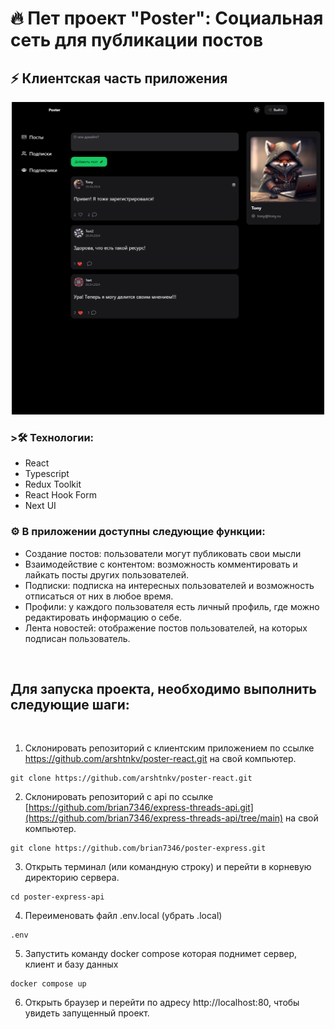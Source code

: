 # 🔥 Пет проект "Poster": Социальная сеть для публикации постов
## ⚡ Клиентская часть приложения

<div align="center">
  <img height="500" width="500" src="src/meta/poster-image.png" />
</div>

### >🛠 Технологии:

- React
- Typescript
- Redux Toolkit
- React Hook Form
- Next UI

### ⚙️ В приложении доступны следующие функции:

- Создание постов: пользователи могут публиковать свои мысли
- Взаимодействие с контентом: возможность комментировать и лайкать посты других пользователей.
- Подписки: подписка на интересных пользователей и возможность отписаться от них в любое время.
- Профили: у каждого пользователя есть личный профиль, где можно редактировать информацию о себе.
- Лента новостей: отображение постов пользователей, на которых подписан пользователь.

<br clear="both">

## Для запуска проекта, необходимо выполнить следующие шаги:

<br clear="both">

1. Склонировать репозиторий с клиентским приложением по ссылке https://github.com/arshtnkv/poster-react.git на свой компьютер.
```
git clone https://github.com/arshtnkv/poster-react.git
```

2. Склонировать репозиторий с api по ссылке [https://github.com/brian7346/express-threads-api.git](https://github.com/brian7346/express-threads-api/tree/main) на свой компьютер.
```
git clone https://github.com/brian7346/poster-express.git
```

3. Открыть терминал (или командную строку) и перейти в корневую директорию сервера.
```
cd poster-express-api
```

4. Переименовать файл .env.local (убрать .local)
```
.env
```

5. Запустить команду docker compose которая поднимет сервер, клиент и базу данных
```
docker compose up
```

6. Открыть браузер и перейти по адресу http://localhost:80, чтобы увидеть запущенный проект.
